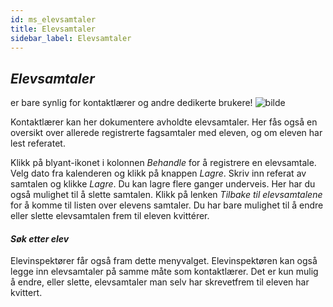 ```yaml
---
id: ms_elevsamtaler
title: Elevsamtaler
sidebar_label: Elevsamtaler
---
```

## _Elevsamtaler_ 
er bare synlig for kontaktlærer og andre dedikerte brukere!
![bilde](https://user-images.githubusercontent.com/80097133/166660917-2df92098-daec-4fa5-8f4e-b285f26a1cac.png)

Kontaktlærer kan her dokumentere avholdte elevsamtaler. Her fås også en oversikt over allerede registrerte fagsamtaler med eleven, og om eleven har lest referatet. 

Klikk på blyant-ikonet i kolonnen _Behandle_ for å registrere en elevsamtale. 
Velg dato fra kalenderen og klikk på knappen _Lagre_. Skriv inn referat av samtalen og klikke _Lagre_. Du kan lagre flere ganger underveis. Her har du også mulighet til å slette samtalen. Klikk på lenken _Tilbake til elevsamtalene_ for å komme til listen over elevens samtaler. Du har bare mulighet til å endre eller slette elevsamtalen frem til eleven kvittérer. 

#### _Søk etter elev_
Elevinspektører får også fram dette menyvalget. Elevinspektøren kan også legge inn elevsamtaler på samme måte som kontaktlærer. Det er kun mulig å endre, eller slette, elevsamtaler man selv har skrevetfrem til eleven har kvittert.
